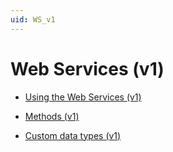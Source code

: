 ```yaml
---
uid: WS_v1
---
```


# Web Services (v1)

- [Using the Web Services (v1)](xref:Using_the_Web_Services_v1)

- [Methods (v1)](xref:WS_Methods_v1_overview)

- [Custom data types (v1)](xref:WS_CustomDataTypes_v1)
